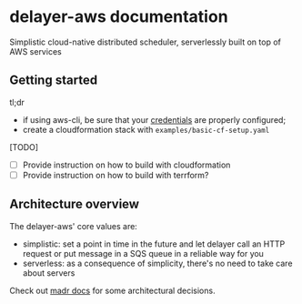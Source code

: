 # delayer-aws documentation

Simplistic cloud-native distributed scheduler, serverlessly built on top of AWS services

## Getting started

tl;dr

*   if using aws-cli, be sure that your [credentials](https://docs.aws.amazon.com/cli/latest/userguide/cli-chap-getting-started.html)
are properly configured;
*   create a cloudformation stack with `examples/basic-cf-setup.yaml`

[TODO]
*   [ ] Provide instruction on how to build with cloudformation
*   [ ] Provide instruction on how to build with terrform?

## Architecture overview

The delayer-aws' core values are:

*   simplistic: set a point in time in the future and let delayer call an HTTP request or put message in a SQS queue in a reliable way for you
*   serverless: as a consequence of simplicity, there's no need to take care about servers

Check out [madr docs](docs/adr) for some architectural decisions.
